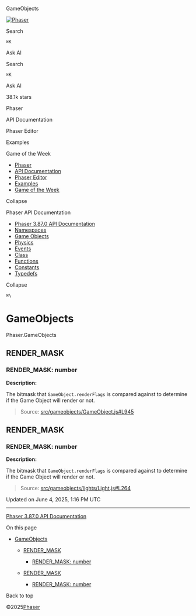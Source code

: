 GameObjects

[![Phaser](/_next/image?url=https%3A%2F%2Fcdn.hashnode.com%2Fres%2Fhashnode%2Fimage%2Fupload%2Fv1729268756946%2Fc586ecd3-3d9b-4945-a751-7ebb30337dca.png%3Fw%3D500%26h%3D125%26auto%3Dcompress%2Cformat%26format%3Dwebp&w=3840&q=75)](../../index.md)

Search

`⌘K`

Ask AI

Search

`⌘K`

Ask AI

38.1k stars

Phaser

API Documentation

Phaser Editor

Examples

Game of the Week

* [Phaser](../../index.md)
* [API Documentation](/api-documentation/api-documentation)
* [Phaser Editor](/phaser-editor/intro/welcome)
* [Examples](https://phaser.io/examples)
* [Game of the Week](https://phaser.io/news/2025/01/the-wildfires)

Collapse

Phaser API Documentation

* [Phaser 3.87.0 API Documentation](/api-documentation/api-documentation)
* [Namespaces](/api-documentation/namespace)
* [Game Objects](/api-documentation/gameobjects)
* [Physics](/api-documentation/physics)
* [Events](/api-documentation/event)
* [Class](/api-documentation/class)
* [Functions](/api-documentation/function)
* [Constants](/api-documentation/constant)
* [Typedefs](/api-documentation/typedef)

Collapse

`⌘\`

# GameObjects

Phaser.GameObjects

## RENDER\_MASK

### RENDER\_MASK: number

**Description:**

The bitmask that `GameObject.renderFlags` is compared against to determine if the Game Object will render or not.

> Source: [src/gameobjects/GameObject.js#L945](https://github.com/phaserjs/phaser/blob/v3.87.0/src/gameobjects/GameObject.js#L945)

## RENDER\_MASK

### RENDER\_MASK: number

**Description:**

The bitmask that `GameObject.renderFlags` is compared against to determine if the Game Object will render or not.

> Source: [src/gameobjects/lights/Light.js#L264](https://github.com/phaserjs/phaser/blob/v3.87.0/src/gameobjects/lights/Light.js#L264)

Updated on June 4, 2025, 1:16 PM UTC

---

[Phaser 3.87.0 API Documentation](/api-documentation/api-documentation)

On this page

* [GameObjects](#gameobjects)

  + [RENDER\_MASK](#render_mask)

    - [RENDER\_MASK: number](#render_mask-number)
  + [RENDER\_MASK](#render_mask-1)

    - [RENDER\_MASK: number](#render_mask-number-1)

Back to top

©2025[Phaser](../../index.md)